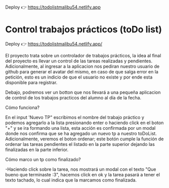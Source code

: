 Deploy 👉 https://todolistmalibu54.netlify.app

# Control trabajos prácticos (toDo list)

Deploy 👉 https://todolistmalibu54.netlify.app/

El proyecto trata sobre un controlador de trabajos prácticos, la idea al final del proyecto es llevar un control de las tareas realizadas y pendientes.
Adicionalmente, al ingresar a la aplicacion nos pediran nuestro usuario de github para generar el avatar del mismo, en caso de que salga error en la petición, esto es un indicio de que el usuario no existe y por ende esta disponible para registrar.

Debajo, podremos ver un botton que nos llevará a una pequeña aplicacion de control de los trabajos practicos del alumno al día de la fecha.

Cómo funciona?

En el input 'Nuevo TP" escribimos el nombre del trabajo práctico y podemos agregarlo a la lista presionando enter o haciendo click en el boton "+" y se ira formando una lista, esta acción es confirmada por un modal donde nos confirma que se ha agregado un nuevo tp a nuestro toDoList. Adicionalmente, veremos el boton ordenar; este botón cumple la función de ordenar las tareas pendientes el listado en la parte superior dejando las finalizadas en la parte inferior. 

Cómo marco un tp como finalizado?

-Haciendo click sobre la tarea, nos mostrará un modal con el texto "Que bueno que terminaste :3", hacemos click en ok y la tarea pasará a tener el texto tachado, lo cual indica que la marcamos como finalizada.

